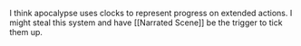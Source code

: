I think apocalypse uses clocks to represent progress on extended actions. I might steal this system and have [[Narrated Scene]] be the trigger to tick them up.